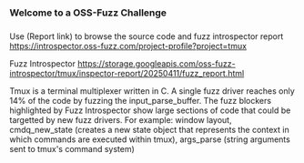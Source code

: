###
### Welcome to a OSS-Fuzz Challenge
###

Use (Report link) to browse the source code and fuzz introspector report https://introspector.oss-fuzz.com/project-profile?project=tmux

Fuzz Introspector
https://storage.googleapis.com/oss-fuzz-introspector/tmux/inspector-report/20250411/fuzz_report.html

Tmux is a terminal multiplexer written in C.  A single fuzz driver reaches only 14% of the code by fuzzing the input_parse_buffer.  The fuzz blockers highlighted by Fuzz Introspector show large sections of code that could be targetted by new fuzz drivers.  For example: window layout, cmdq_new_state (creates a new state object that represents the context in which commands are executed within tmux), args_parse (string arguments sent to tmux's command system)
